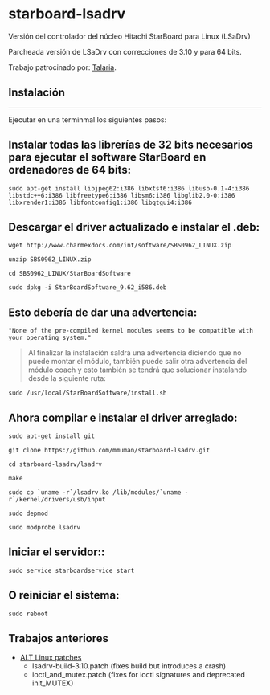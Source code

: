 starboard-lsadrv
================

Versión del controlador del núcleo Hitachi StarBoard para Linux (LSaDrv)

Parcheada versión de LSaDrv con correcciones de 3.10 y para 64 bits.

Trabajo patrocinado por: [Talaria](http://www.talaria.fr/).

## Instalación
----------------------

Ejecutar en una terminmal los siguientes pasos:

## Instalar todas las librerías de 32 bits necesarios para ejecutar el software StarBoard en ordenadores de 64 bits:
```
sudo apt-get install libjpeg62:i386 libxtst6:i386 libusb-0.1-4:i386 libstdc++6:i386 libfreetype6:i386 libsm6:i386 libglib2.0-0:i386 libxrender1:i386 libfontconfig1:i386 libqtgui4:i386
```
## Descargar el driver actualizado e instalar el **.deb**:

`wget http://www.charmexdocs.com/int/software/SBS0962_LINUX.zip`

`unzip SBS0962_LINUX.zip`

`cd SBS0962_LINUX/StarBoardSoftware`

`sudo dpkg -i StarBoardSoftware_9.62_i586.deb`

## Esto debería de dar una advertencia:
`
 "None of the pre-compiled kernel modules seems to be compatible with your operating system."
`
> Al finalizar la instalación saldrá una advertencia diciendo que no puede montar el módulo, también puede salir otra advertencia del módulo coach y esto también se tendrá que solucionar instalando desde la siguiente ruta:

`sudo /usr/local/StarBoardSoftware/install.sh`

## Ahora compilar e instalar el driver arreglado:

`sudo apt-get install git`

`git clone https://github.com/mmuman/starboard-lsadrv.git`

`cd starboard-lsadrv/lsadrv`

`make`

```sudo cp `uname -r`/lsadrv.ko /lib/modules/`uname -r`/kernel/drivers/usb/input```

`sudo depmod`

`sudo modprobe lsadrv`

## Iniciar el servidor::

`sudo service starboardservice start`

## O reiniciar el sistema:

`sudo reboot`

Trabajos anteriores
--------------

* [ALT Linux patches](http://packages.altlinux.org/en/Sisyphus/srpms/kernel-modules-lsadrv-std-pae)
    * lsadrv-build-3.10.patch (fixes build but introduces a crash)
    * ioctl_and_mutex.patch (fixes for ioctl signatures and deprecated init_MUTEX)
